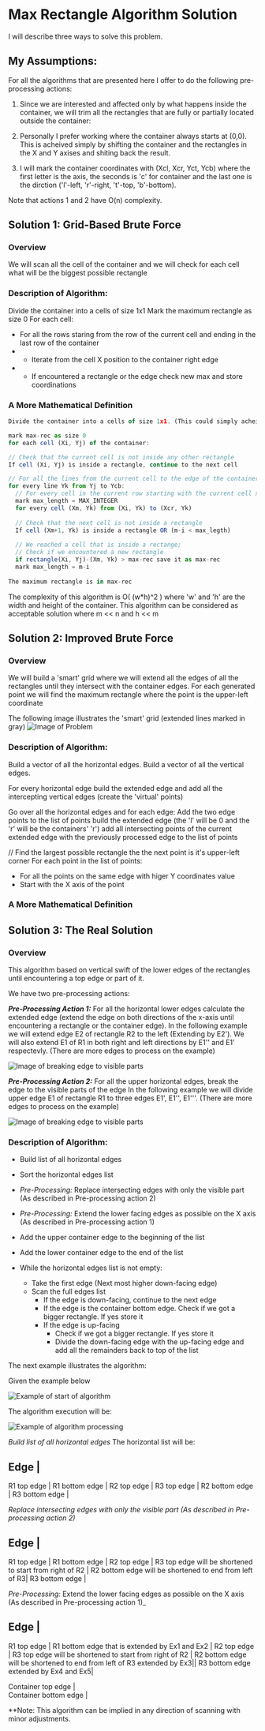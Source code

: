 # Max Rectangle Algorithm Solution
I will describe three ways to solve this problem.

## My Assumptions:
For all the algorithms that are presented here I offer to do the following pre-processing actions:

1. Since we are interested and affected only by what happens inside the container, we will trim all the rectangles that are fully or partially located outside the container:

2. Personally I prefer working where the container always starts at (0,0). This is acheived simply by shifting the container and the rectangles in the X and Y axises and shiting back the result.

3. I will mark the container coordinates with (Xcl, Xcr, Yct, Ycb) where the first letter is the axis, the seconds is 'c' for container and the last one is the dirction ('l'-left, 'r'-right, 't'-top, 'b'-bottom).

Note that actions 1 and 2 have O(n) complexity. 

## Solution 1: Grid-Based Brute Force 
### Overview
We will scan all the cell of the container and we will check for each cell what will be the biggest possible rectangle

### Description of Algorithm:
Divide the container into a cells of size 1x1
Mark the maximum rectangle as size 0
For each cell:
- For all the rows staring from the row of the current cell and ending in the last row of the container
- - Iterate from the cell X position to the container right edge
- - If encountered a rectangle or the edge check new max and store coordinations

### A More Mathematical Definition

```javascript
Divide the container into a cells of size 1x1. (This could simply acheivied by using two-dimentional array)

mark max-rec as size 0
for each cell (Xi, Yj) of the container:

// Check that the current cell is not inside any other rectangle
If cell (Xi, Yj) is inside a rectangle, continue to the next cell

// For all the lines from the current cell to the edge of the container
for every line Yk from Yj to Ycb:
  // For every cell in the current row starting with the current cell x location
  mark max_length = MAX_INTEGER
  for every cell (Xm, Yk) from (Xi, Yk) to (Xcr, Yk)
  
  // Check that the next cell is not inside a rectangle
  If cell (Xm+1, Yk) is inside a rectangle OR (m-i < max_legth)
  
  // We reached a cell that is inside a rectange; 
  // Check if we encountered a new rectangle
  if rectangle(Xi, Yj)-(Xm, Yk) > max-rec save it as max-rec
  mark max_length = m-i
  
The maximum rectangle is in max-rec
```

The complexity of this algorithm is O( (w*h)^2 ) where 'w' and 'h' are the width and height of the container.
This algorithm can be considered as acceptable solution where m << n and h << m

## Solution 2: Improved Brute Force
### Overview
We will build a 'smart' grid where we will extend all the edges of all the rectangles until they intersect with the container edges.
For each generated point we will find the maximum rectangle where the point is the upper-left coordinate

The following image illustrates the 'smart' grid (extended lines marked in gray)
![Image of Problem](../images/bf2-1.png)

### Description of Algorithm:
Build a vector of all the horizontal edges.
Build a vector of all the vertical edges.

For every horizontal edge build the extended edge and add all the intercepting vertical edges (create the 'virtual' points)

Go over all the horizontal edges and for each edge:
Add the two edge points to the list of points
build the extended edge (the 'l' will be 0 and the 'r' will be the containers' 'r')
add all intersecting points of the current extended edge with the previously processed edge to the list of points

// Find the largest possible rectangle the the next point is it's upper-left corner
For each point in the list of points:
* For all the points on the same edge with higer Y coordinates value
* Start with the X axis of the point





### A More Mathematical Definition


## Solution 3: The Real Solution
### Overview
This algorithm based on vertical swift of the lower edges of the rectangles until encountering a top edge or part of it.

We have two pre-processing actions:

_**Pre-Processing Action 1:**_ For all the horizontal lower edges calculate the extended edge (extend the edge on both directions of the x-axis until encountering a rectangle or the container edge).
In the following example we will extend edge E2 of rectangle R2 to the left (Extending by E2'). We will also extend E1 of R1 in both right and left directions by E1'' and E1' respectevly.  (There are more edges to process on the example)

![Image of breaking edge to visible parts](../images/algorithm3-2.png)

_**Pre-Processing Action 2:**_ For all the upper horizontal edges, break the edge to the visible parts of the edge
In the following example we will divide upper edge E1 of rectangle R1 to three edges E1', E1'', E1'''. (There are more edges to process on the example)

![Image of breaking edge to visible parts](../images/algorithm3-1.png)

### Description of Algorithm:

* Build list of all horizontal edges
* Sort the horizontal edges list
* _Pre-Processing:_ Replace intersecting edges with only the visible part (As described in Pre-processing action 2)
* _Pre-Processing:_ Extend the lower facing edges as possible on the X axis (As described in Pre-processing action 1)
* Add the upper container edge to the beginning of the list
* Add the lower container edge to the end of the list

* While the horizontal edges list is not empty:
   * Take the first edge (Next most higher down-facing edge)
   * Scan the full edges list 
     * If the edge is down-facing, continue to the next edge
     * If the edge is the container bottom edge. Check if we got a bigger rectangle. If yes store it
     * If the edge is up-facing
         * Check if we got a bigger rectangle. If yes store it
         * Divide the down-facing edge with the up-facing edge and add all the remainders back to top of the list

The next example illustrates the algorithm:

Given the example below

![Example of start of algorithm](../images/algorithm3-3.png)

The algorithm execution will be:

![Example of algorithm processing](../images/algorithm3-4.png)

_Build list of all horizontal edges_
The horizontal list will be:

Edge | 
------
R1 top edge |
R1 bottom edge |
R2 top edge |
R3 top edge |
R2 bottom edge |
R3 bottom edge |


_Replace intersecting edges with only the visible part (As described in Pre-processing action 2)_

Edge | 
------
R1 top edge |
R1 bottom edge |
R2 top edge |
R3 top edge will be shortened to start from right of R2 |
R2 bottom edge will be shortened to end from left of R3|
R3 bottom edge |

_Pre-Processing:_ Extend the lower facing edges as possible on the X axis (As described in Pre-processing action 1)_

Edge |
------
R1 top edge |
R1 bottom edge that is extended by Ex1 and Ex2 |
R2 top edge |
R3 top edge will be shortened to start from right of R2 |
R2 bottom edge will be shortened to end from left of R3 extended by Ex3||
R3 bottom edge extended by Ex4 and Ex5|


Container top edge |  
Container bottom edge |



**Note: This algorithm can be implied in any direction of scanning with minor adjustments.
